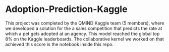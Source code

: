 # Adoption-Prediction-Kaggle
This project was completed by the QMIND Kaggle team (5 members), where we developed a solution for the a sales competition that predicts the rate at which a pet gets adopted at an agency. This model reached the global top 8% on the Kaggle leaderboards. 
The collaborative kernel we worked on that achieved this score is the notebook inside this repo. 

